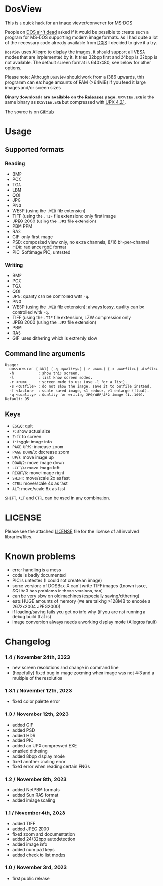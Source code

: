 # DosView
This is a quick hack for an image viewer/converter for MS-DOS

People on [DOS ain't dead](https://www.bttr-software.de/forum/forum_entry.php?id=20792) asked if it would be possible to create such a program for MS-DOS supporting modern image formats. As I had quite a lot of the necessary code already available from [DOjS](https://github.com/SuperIlu/DOjS) I decided to give it a try.

`DosView` uses Allegro to display the images, it should support all VESA modes that are implemented by it.
It tries 32bpp first and 24bpp is 32bpp is not available. The default screen format is 640x480, see below for other options.

Please note: Although `DosView` should work from a i386 upwards, this programm can eat huge amounts of RAM (>64MiB) if you feed it large images and/or screen sizes.

**Binary downloads are available on the [Releases](https://github.com/SuperIlu/DosView/releases) page.**
`UPXVIEW.EXE` is the same binary as `DOSVIEW.EXE` but compressed with [UPX 4.2.1](https://upx.github.io/).

The source is on [GitHub](https://github.com/SuperIlu/DosView/)

# Usage

## Supported formats
### Reading
- BMP
- PCX
- TGA
- LBM
- QOI
- JPG
- PNG
- WEBP (using the `.WEB` file extension)
- TIFF (using the `.TIF` file extension): only first image
- JPEG 2000 (using the `.JP2` file extension)
- PBM PPM
- RAS
- GIF: only first image
- PSD: composited view only, no extra channels, 8/16 bit-per-channel
- HDR: radiance rgbE format
- PIC: Softimage PIC, untested

### Writing
- BMP
- PCX
- TGA
- QOI
- JPG: quality can be controlled with `-q`.
- PNG
- WEBP (using the `.WEB` file extension): always lossy, quality can be controlled with `-q`.
- TIFF (using the `.TIF` file extension), LZW compression only
- JPEG 2000 (using the `.JP2` file extension)
- PBM
- RAS
- GIF: uses dithering which is extremly slow

## Command line arguments
```
Usage:
  DOSVIEW.EXE [-hkl] [-q <quality>] [-r <num>] [-s <outfile>] <infile>
  -h           : show this screen.
  -l           : list know screen modes.
  -r <num>     : screen mode to use (use -l for a list).
  -s <outfile> : do not show the image, save it to outfile instead.
  -f <factor>  : scale saved image, <1 reduce, >1 enlarge (float).
  -q <quality> : Quality for writing JPG/WEP/JP2 image (1..100). Default: 95
  ```

## Keys
- `ESC`/`Q`: quit
- `F`: show actual size
- `Z`: fit to screen
- `I`: toggle image info
- `PAGE UP`/`9`: increase zoom
- `PAGE DOWN`/`3`: decrease zoom
- `UP`/`8`: move image up
- `DOWN`/`2`: move image down
- `LEFT`/`4`: move image left
- `RIGHT`/`6`: move image right
- `SHIFT`: move/scale 2x as fast
- `CTRL`: move/scale 4x as fast
- `ALT`: move/scale 8x as fast

`SHIFT`, `ALT` and `CTRL` can be used in any combination.

# LICENSE
Please see the attached [LICENSE](LICENSE) file for the license of all involved libraries/files.

# Known problems
* error handling is a mess
* code is badly documented
* PIC is untested (I could not create an image)
* some versions of DOSBox-X can't write TIFF images (known issue, SQLite3 has problems in these versions, too)
* can be very slow on old machines (especially saving/dithering)
* eats HUGE amounts of memory (we are talking >128MiB to encode a 2672x2004 JPEG2000)
* if loading/saving fails you get no info why (if you are not running a debug build that is)
* image conversion always needs a working display mode (Allegros fault)

# Changelog
### 1.4 / November 24th, 2023
* new screen resolutions and change in command line
* (hopefully) fixed bug in image zooming when image was not 4:3 and a multiple of the resolution

### 1.3.1 / November 12th, 2023
* fixed color palette error

### 1.3 / November 12th, 2023
* added GIF
* added PSD
* added HDR
* added PIC
* added an UPX compressed EXE
* enabled dithering
* added 8bpp display mode
* fixed another scaling error
* fixed error when reading certain PNGs

### 1.2 / November 8th, 2023
* added NetPBM formats
* added Sun RAS format
* added imiage scaling

### 1.1 / November 4th, 2023
* added TIFF
* added JPEG 2000
* fixed zoom and documentation
* added 24/32bpp autodetection
* added image info
* added num pad keys
* added check to list modes

### 1.0 / November 3rd, 2023
* first public release
